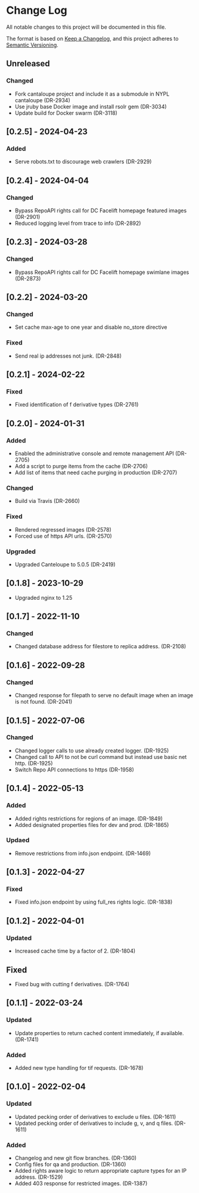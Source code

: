 # Change Log
All notable changes to this project will be documented in this file.

The format is based on [Keep a Changelog](https://keepachangelog.com/en/1.0.0/),
and this project adheres to [Semantic Versioning](https://semver.org/spec/v2.0.0.html).

## Unreleased
### Changed
- Fork cantaloupe project and include it as a submodule in NYPL cantaloupe (DR-2934)
- Use jruby base Docker image and install rsolr gem (DR-3034)
- Update build for Docker swarm (DR-3118)

## [0.2.5] - 2024-04-23

### Added
- Serve robots.txt to discourage web crawlers (DR-2929)

## [0.2.4] - 2024-04-04

### Changed
- Bypass RepoAPI rights call for DC Facelift homepage featured images (DR-2901)
- Reduced logging level from trace to info (DR-2892)

## [0.2.3] - 2024-03-28

### Changed
- Bypass RepoAPI rights call for DC Facelift homepage swimlane images (DR-2873)

## [0.2.2] - 2024-03-20

### Changed
- Set cache max-age to one year and disable no_store directive

### Fixed
- Send real ip addresses not junk. (DR-2848)

## [0.2.1] - 2024-02-22

### Fixed
- Fixed identification of f derivative types (DR-2761)

## [0.2.0] - 2024-01-31

### Added
- Enabled the administrative console and remote management API (DR-2705)
- Add a script to purge items from the cache (DR-2706)
- Add list of items that need cache purging in production (DR-2707)

### Changed
- Build via Travis (DR-2660)

### Fixed
- Rendered regressed images (DR-2578)
- Forced use of https API urls. (DR-2570)

### Upgraded
- Upgraded Canteloupe to 5.0.5 (DR-2419)

## [0.1.8] - 2023-10-29
- Upgraded nginx to 1.25

## [0.1.7] - 2022-11-10

### Changed
- Changed database address for filestore to replica address. (DR-2108)

## [0.1.6] - 2022-09-28

### Changed
- Changed response for filepath to serve no default image when an image is not found. (DR-2041)

## [0.1.5] - 2022-07-06

### Changed
- Changed logger calls to use already created logger. (DR-1925)
- Changed call to API to not be curl command but instead use basic net http. (DR-1925)
- Switch Repo API connections to https (DR-1958)

## [0.1.4] - 2022-05-13

### Added
- Added rights restrictions for regions of an image. (DR-1849)
- Added designated properties files for dev and prod. (DR-1865)

### Updaed
- Remove restrictions from info.json endpoint. (DR-1469)

## [0.1.3] - 2022-04-27

### Fixed
- Fixed info.json endpoint by using full_res rights logic. (DR-1838)

## [0.1.2] - 2022-04-01

### Updated
- Increased cache time by a factor of 2. (DR-1804)

## Fixed
- Fixed bug with cutting f derivatives. (DR-1764)

## [0.1.1] - 2022-03-24

### Updated
- Update properties to return cached content immediately, if available. (DR-1741)

### Added
- Added new type handling for tif requests. (DR-1678)

## [0.1.0] - 2022-02-04

### Updated
- Updated pecking order of derivatives to exclude u files. (DR-1611) 
- Updated pecking order of derivatives to include g, v, and q files. (DR-1611) 

### Added
- Changelog and new git flow branches. (DR-1360)
- Config files for qa and production. (DR-1360)
- Added rights aware logic to return appropriate capture types for an IP address. (DR-1529)
- Added 403 response for restricted images. (DR-1387)

